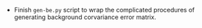 - Finish `gen-be.py` script to wrap the complicated procedures of generating background corvariance error matrix.
